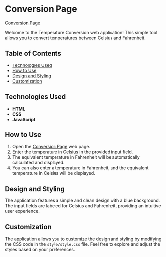 # Conversion Page

[Conversion Page](https://umar-ashraf09.github.io/Conversion-Page/)

Welcome to the Temperature Conversion web application! This simple tool allows you to convert temperatures between Celsius and Fahrenheit.

## Table of Contents

- [Technologies Used](#technologies-used)
- [How to Use](#how-to-use)
- [Design and Styling](#design-and-styling)
- [Customization](#customization)

## Technologies Used

- **HTML**
- **CSS**
- **JavaScript**

## How to Use

1. Open the [Conversion Page](https://umar-ashraf09.github.io/Conversion-Page/) web page.
2. Enter the temperature in Celsius in the provided input field.
3. The equivalent temperature in Fahrenheit will be automatically calculated and displayed.
4. You can also enter a temperature in Fahrenheit, and the equivalent temperature in Celsius will be displayed.

## Design and Styling

The application features a simple and clean design with a blue background. The input fields are labeled for Celsius and Fahrenheit, providing an intuitive user experience.

## Customization

The application allows you to customize the design and styling by modifying the CSS code in the `style/style.css` file. Feel free to explore and adjust the styles based on your preferences.

